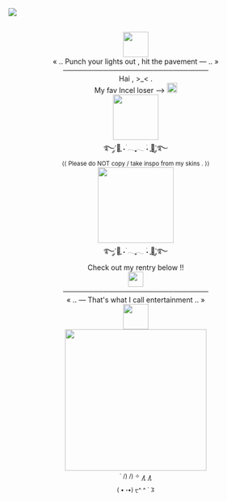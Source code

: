  ![](https://komarev.com/ghpvc/?username=KittenChanCorruptionArc&color=7E1A1A&style=plastic&label=_╶⃝⃤_++++&abbreviated=trueb5415c)
<div align="center"> <br />
 <img src="https://file.garden/Zlo7whFY2AfQROME/Tumblr_l_54383047457010.jpg" "width="50" height="50"> <br />
  « .. Punch your lights out , hit the pavement — .. » <br /> 
 ───────────────────────────── <br />
 Hai , >_< . <br />
 My fav Incel loser —> <a href="https://github.com/WheresTheExit"><img src="https://file.garden/ZorENG263zPWFUDG/8854cefcff8d8198c260b34e9c8ff1d0b22b758d.gifv" "width="20" height=20" > </a> <br />
<img src="https://file.garden/Zlo7whFY2AfQROME/Tumblr_l_33662805895236.jpg" "width="90" height="90"> <br />
࿐༘་🐺ִֶָ ˖࣪ 𓂃ִִִֶֶֶָָָ𓂃 ࣪˖ ִֶָ🐇་༘࿐ <br />
  <sub/> ⟨⟨ Please do NOT copy / take inspo from my skins . ⟩⟩ </sub> <br />
<img src="https://file.garden/Zlo7whFY2AfQROME/Tumblr_l_243604178378750.jpg" "width="150" height="150"> <br />
  ࿐༘་🐺ִֶָ ˖࣪ 𓂃ִִֶֶָָ𓂃 ࣪˖ ִֶָ🐇་༘࿐<br />
  Check out my rentry below !!<br />
 <a href="https://rentry.co/KittenChanCorruptionArcc"><img src="https://file.garden/Zlo7whFY2AfQROME/Tumblr_l_4374811607490.gif" "width="30" height=30" > </a> <br />
  ───────────────────────────── <br />
  « .. — That's what I call entertainment .. » <br />
 <img src="https://file.garden/Zlo7whFY2AfQROME/Tumblr_l_54386552472472.jpg" "width="50" height="50"> <br />
  <img src="https://file.garden/Zlo7whFY2AfQROME/bb-removebg-preview.png" "width="280" height="280"> <br />
<sub/> `  /) /) ✧ ႔ ႔ </sub> <br />
<sub/> ( • ༝•)   ᠸ^ ^ ` 𐅠</sub> <br />
</div>
